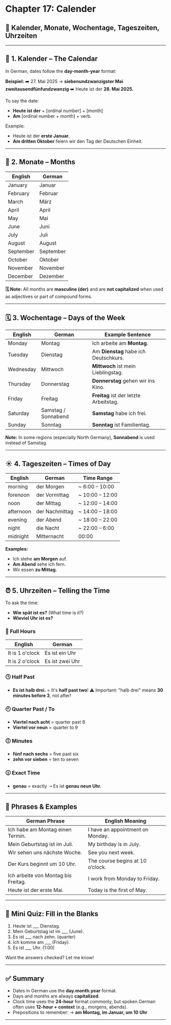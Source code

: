 # Chapter 17: Calender

## 📅  Kalender, Monate, Wochentage, Tageszeiten, Uhrzeiten

---

## 📆 1. **Kalender – The Calendar**

In German, dates follow the **day-month-year** format:

**Beispiel:**
➡️ 27. Mai 2025 → **siebenundzwanzigster Mai zweitausendfünfundzwanzig**
➡️ Heute ist der **28. Mai 2025.**

To say the date:

* **Heute ist der** + \[ordinal number] + \[month]
* **Am** \[ordinal number + month] + verb.

Example:

* Heute ist der **erste Januar.**
* **Am dritten Oktober** feiern wir den Tag der Deutschen Einheit.

---

## 📅 2. **Monate – Months**

| English   | German    |
| --------- | --------- |
| January   | Januar    |
| February  | Februar   |
| March     | März      |
| April     | April     |
| May       | Mai       |
| June      | Juni      |
| July      | Juli      |
| August    | August    |
| September | September |
| October   | Oktober   |
| November  | November  |
| December  | Dezember  |

**🗓️ Note:**
All months are **masculine (der)** and are **not capitalized** when used as adjectives or part of compound forms.

---

## 🗓️ 3. **Wochentage – Days of the Week**

| English   | German              | Example Sentence                       |
| --------- | ------------------- | -------------------------------------- |
| Monday    | Montag              | Ich arbeite am **Montag**.             |
| Tuesday   | Dienstag            | Am **Dienstag** habe ich Deutschkurs.  |
| Wednesday | Mittwoch            | **Mittwoch** ist mein Lieblingstag.    |
| Thursday  | Donnerstag          | **Donnerstag** gehen wir ins Kino.     |
| Friday    | Freitag             | **Freitag** ist der letzte Arbeitstag. |
| Saturday  | Samstag / Sonnabend | **Samstag** habe ich frei.             |
| Sunday    | Sonntag             | **Sonntag** ist Familientag.           |

**Note:** In some regions (especially North Germany), **Sonnabend** is used instead of Samstag.

---

## ☀️ 4. **Tageszeiten – Times of Day**

| English   | German         | Time Range       |
| --------- | -------------- | ---------------- |
| morning   | der Morgen     | \~ 6:00 – 10:00  |
| forenoon  | der Vormittag  | \~ 10:00 – 12:00 |
| noon      | der Mittag     | \~ 12:00 – 14:00 |
| afternoon | der Nachmittag | \~ 14:00 – 18:00 |
| evening   | der Abend      | \~ 18:00 – 22:00 |
| night     | die Nacht      | \~ 22:00 – 6:00  |
| midnight  | Mitternacht    | 00:00            |

**Examples:**

* Ich stehe **am Morgen** auf.
* **Am Abend** sehe ich fern.
* Wir essen **zu Mittag.**

---

## ⏰ 5. **Uhrzeiten – Telling the Time**

To ask the time:

* **Wie spät ist es?** (What time is it?)
* **Wieviel Uhr ist es?**

### 🔢 Full Hours

| English         | German          |
| --------------- | --------------- |
| It is 1 o'clock | Es ist ein Uhr  |
| It is 2 o'clock | Es ist zwei Uhr |

### 🕓 Half Past

* **Es ist halb drei.** = It's **half past two**!
  ⚠️ Important: "halb drei" means **30 minutes before 3**, not after!

### 🕘 Quarter Past / To

* **Viertel nach acht** = quarter past 8
* **Viertel vor neun** = quarter to 9

### 🕕 Minutes

* **fünf nach sechs** = five past six
* **zehn vor sieben** = ten to seven

### 🕧 Exact Time

* **genau** = exactly
  ➝ Es ist **genau neun Uhr.**

---

## 📅 Phrases & Examples

| German Phrase                       | English Meaning                  |
| ----------------------------------- | -------------------------------- |
| Ich habe am Montag einen Termin.    | I have an appointment on Monday. |
| Mein Geburtstag ist im Juli.        | My birthday is in July.          |
| Wir sehen uns nächste Woche.        | See you next week.               |
| Der Kurs beginnt um 10 Uhr.         | The course begins at 10 o’clock. |
| Ich arbeite von Montag bis Freitag. | I work from Monday to Friday.    |
| Heute ist der erste Mai.            | Today is the first of May.       |

---

## 🧠 Mini Quiz: Fill in the Blanks

1. Heute ist \_\_\_ Dienstag.
2. Mein Geburtstag ist im \_\_\_ (June).
3. Es ist \_\_\_ nach zehn. (quarter)
4. Ich komme am \_\_\_ (Friday).
5. Es ist \_\_\_ Uhr. (1:00)

Want the answers checked? Let me know!

---

## ✅ Summary

* Dates in German use the **day.month.year** format.
* Days and months are always **capitalized**.
* Clock time uses the **24-hour** format commonly, but spoken German often uses **12-hour + context** (e.g., morgens, abends).
* Prepositions to remember:
  → **am Montag, im Januar, um 10 Uhr**

---
